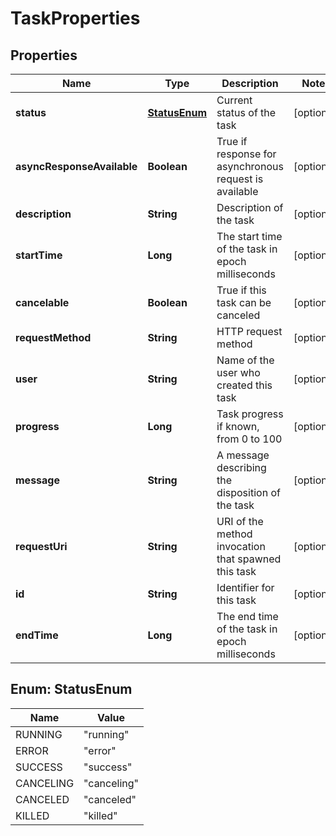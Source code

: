 # TaskProperties

## Properties
Name | Type | Description | Notes
------------ | ------------- | ------------- | -------------
**status** | [**StatusEnum**](#StatusEnum) | Current status of the task |  [optional]
**asyncResponseAvailable** | **Boolean** | True if response for asynchronous request is available |  [optional]
**description** | **String** | Description of the task |  [optional]
**startTime** | **Long** | The start time of the task in epoch milliseconds |  [optional]
**cancelable** | **Boolean** | True if this task can be canceled |  [optional]
**requestMethod** | **String** | HTTP request method |  [optional]
**user** | **String** | Name of the user who created this task |  [optional]
**progress** | **Long** | Task progress if known, from 0 to 100 |  [optional]
**message** | **String** | A message describing the disposition of the task |  [optional]
**requestUri** | **String** | URI of the method invocation that spawned this task |  [optional]
**id** | **String** | Identifier for this task |  [optional]
**endTime** | **Long** | The end time of the task in epoch milliseconds |  [optional]

<a name="StatusEnum"></a>
## Enum: StatusEnum
Name | Value
---- | -----
RUNNING | &quot;running&quot;
ERROR | &quot;error&quot;
SUCCESS | &quot;success&quot;
CANCELING | &quot;canceling&quot;
CANCELED | &quot;canceled&quot;
KILLED | &quot;killed&quot;
